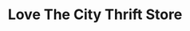 ---
title: "Love The City Thrift Store"
url: /culver-city/love-the-city-thrift-store/
shop: charity
---